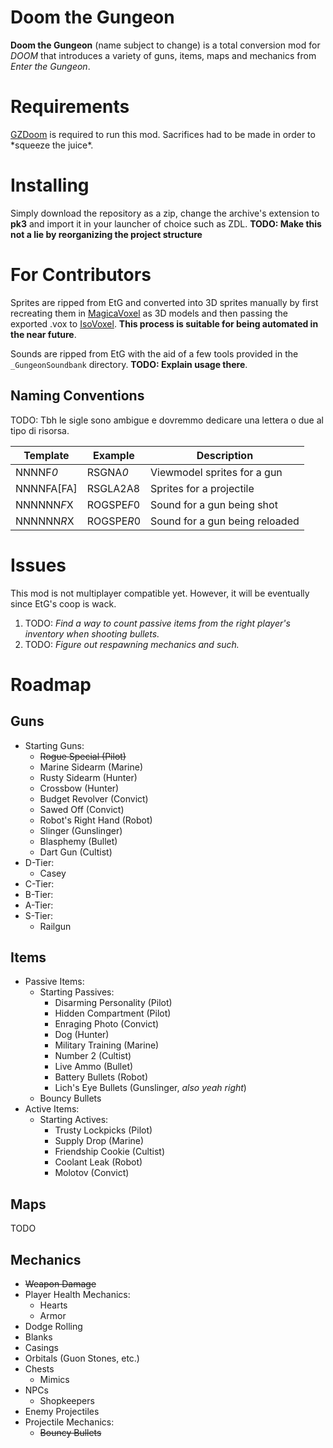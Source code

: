 # Doom the Gungeon
**Doom the Gungeon** (name subject to change) is a total conversion mod for _DOOM_ that introduces a variety of guns, items, maps and mechanics from _Enter the Gungeon_.

# Requirements

[GZDoom](https://www.zdoom.org/downloads) is required to run this mod. Sacrifices had to be made in order to \*squeeze the juice\*.

# Installing

Simply download the repository as a zip, change the archive's extension to **pk3** and import it in your launcher of choice such as ZDL. **TODO: Make this not a lie by reorganizing the project structure**

# For Contributors

Sprites are ripped from EtG and converted into 3D sprites manually by first recreating them in [MagicaVoxel](https://ephtracy.github.io/) as 3D models and then passing the exported .vox to [IsoVoxel](https://github.com/tommyettinger/IsoVoxel). **This process is suitable for being automated in the near future**.

Sounds are ripped from EtG with the aid of a few tools provided in the `_GungeonSoundbank` directory. **TODO: Explain usage there**.

## Naming Conventions

TODO: Tbh le sigle sono ambigue e dovremmo dedicare una lettera o due al tipo di risorsa.

| Template | Example | Description |
| --- | --- | --- |
| NNNNF*0* | RSGNA*0* | Viewmodel sprites for a gun |
| NNNNFA[FA] | RSGLA2A8 | Sprites for a projectile |
| NNNNNN*F*X | ROGSPE*F*0 | Sound for a gun being shot |
| NNNNNN*R*X | ROGSPE*R*0 | Sound for a gun being reloaded |

# Issues

This mod is not multiplayer compatible yet. However, it will be eventually since EtG's coop is wack.

1. TODO: _Find a way to count passive items from the right player's inventory when shooting bullets._
2. TODO: _Figure out respawning mechanics and such._

# Roadmap

## Guns
- Starting Guns:
    - ~~Rogue Special (Pilot)~~
    - Marine Sidearm (Marine)
    - Rusty Sidearm (Hunter)
    - Crossbow (Hunter)
    - Budget Revolver (Convict)
    - Sawed Off (Convict)
    - Robot's Right Hand (Robot)
    - Slinger (Gunslinger)
    - Blasphemy (Bullet)
    - Dart Gun (Cultist)
- D-Tier:
    - Casey
- C-Tier:
- B-Tier:
- A-Tier:
- S-Tier:
    - Railgun

## Items
- Passive Items:
    - Starting Passives:
        - Disarming Personality (Pilot)
        - Hidden Compartment (Pilot)
        - Enraging Photo (Convict)
        - Dog (Hunter)
        - Military Training (Marine)
        - Number 2 (Cultist)
        - Live Ammo (Bullet)
        - Battery Bullets (Robot)
        - Lich's Eye Bullets (Gunslinger, _also yeah right_)
    - Bouncy Bullets
- Active Items:
    - Starting Actives:
        - Trusty Lockpicks (Pilot)
        - Supply Drop (Marine)
        - Friendship Cookie (Cultist)
        - Coolant Leak (Robot)
        - Molotov (Convict)

## Maps
TODO

## Mechanics
- ~~Weapon Damage~~
- Player Health Mechanics:
    - Hearts
    - Armor
- Dodge Rolling
- Blanks
- Casings
- Orbitals (Guon Stones, etc.)
- Chests
    - Mimics
- NPCs
    - Shopkeepers
- Enemy Projectiles
- Projectile Mechanics:
    - ~~Bouncy Bullets~~

